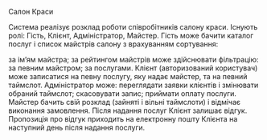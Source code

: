 Салон Краси

Система реалізує розклад роботи співробітників салону краси. Існують ролі: Гість, Клієнт, Адміністратор, Майстер. Гість може бачити каталог послуг і список майстрів салону з врахуванням сортування:

за ім’ям майстра;
за рейтингом майстрів може здійснювати фільтрацію:
за певним майстром;
за послугами. Клієнт (авторизований користувач) може записатися на певну послугу, яку надає майстер, та на певний таймслот. Адміністратор може:
переглядати заявки клієнтів і змінювати обраний таймслот;
скасовувати запис;
приймати оплату послуги. Майстер бачить свій розклад (зайняті і вільні таймслоти) і відмічає виконання замовлення. Після надання послуг Клієнт залишає відгук. Пропозиція про відгук приходить на електронну пошту Клієнта на наступний день після надання послуги.

